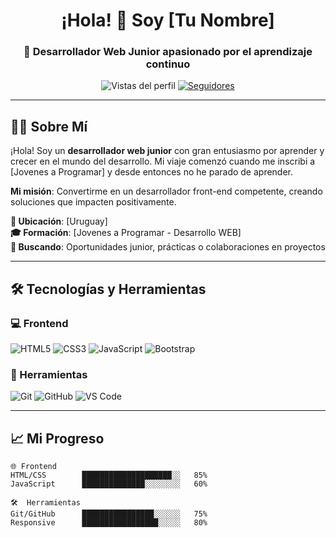 <h1 align="center">¡Hola! 👋 Soy [Tu Nombre]</h1>
<h3 align="center">🚀 Desarrollador Web Junior apasionado por el aprendizaje continuo</h3>

<p align="center">
  <img src="https://komarev.com/gh-people/[tu-usuario]?label=Perfil%20Vistas&style=flat-square" alt="Vistas del perfil" />
  <a href="https://github.com/rodrimds?tab=followers">
    <img src="https://img.shields.io/github/followers/[tu-usuario]?label=Seguidores&style=social" alt="Seguidores">
  </a>
</p>

---

## 👨‍💻 Sobre Mí

¡Hola! Soy un **desarrollador web junior** con gran entusiasmo por aprender y crecer en el mundo del desarrollo. Mi viaje comenzó cuando me inscribi a [Jovenes a Programar] y desde entonces no he parado de aprender.

**Mi misión**: Convertirme en un desarrollador front-end competente, creando soluciones que impacten positivamente.

**📍 Ubicación**: [Uruguay]  
**🎓 Formación**: [Jovenes a Programar - Desarrollo WEB]  
**💼 Buscando**: Oportunidades junior, prácticas o colaboraciones en proyectos

---

## 🛠️ Tecnologías y Herramientas

### 💻 Frontend
![HTML5](https://img.shields.io/badge/HTML5-E34F26?style=for-the-badge&logo=html5&logoColor=white)
![CSS3](https://img.shields.io/badge/CSS3-1572B6?style=for-the-badge&logo=css3&logoColor=white)
![JavaScript](https://img.shields.io/badge/JavaScript-F7DF1E?style=for-the-badge&logo=javascript&logoColor=black)
![Bootstrap](https://img.shields.io/badge/Bootstrap-7952B3?style=for-the-badge&logo=bootstrap&logoColor=white)

### 🔧 Herramientas
![Git](https://img.shields.io/badge/Git-F05032?style=for-the-badge&logo=git&logoColor=white)
![GitHub](https://img.shields.io/badge/GitHub-181717?style=for-the-badge&logo=github&logoColor=white)
![VS Code](https://img.shields.io/badge/VS_Code-007ACC?style=for-the-badge&logo=visual-studio-code&logoColor=white)

---

## 📈 Mi Progreso

```text
🌐 Frontend
HTML/CSS        ████████████████████░░   85%
JavaScript      ██████████████░░░░░░░░   60%

🛠️  Herramientas
Git/GitHub      ████████████████░░░░░░   75%
Responsive      █████████████████░░░░░   80%
